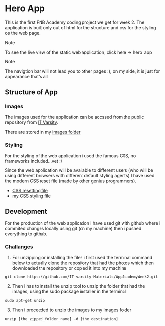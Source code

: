 # Hero App

This is the first FNB Academy coding project we get for week 2. The application is built only out of html for the structure and css for the styling os the web page.

> [!NOTE]
> To see the live view of the static web application, click here
> -> [hero_app](https://zondimaqina.github.io/hero_app/)

> [!NOTE]
> The navigtion bar will not lead you to other pages :), on my side, it is just for appearance that's all

## Structure of App

### Images
The images used for the application can be accssed from the public repository from [IT Varsity](https://github.com/IT-varsity-Materials/AppAcademyWeek2.git).

There are stored in my [images folder](./images/)

### Styling

For the styling of the web application i used the famous CSS, no frameworks included...yet :/

Since the web application will be available to different users (who will be using different browsers with different default styling agents) I have used the modern CSS reset file (made by other genius programmers).

- [CSS resetting file](./styling/normalize.css)
- [my CSS styling file](./styling/styles.css)

## Development

For the production of the web application i have used git with github where i commited changes locally using git (on my machine) then i pushed everything to github.

### Challanges

1. For unzipping or installing the files i first used the terminal command below to actually clone the repository that had the photos which then downloaded the repository or copied it into my machine

```git clone https://github.com/IT-varsity-Materials/AppAcademyWeek2.git```

2. Then i has to install the unzip tool to unzip the folder that had the images, using the sudo package installer in the terminal

```sudo apt-get unzip```

3. Then i proceeded to unzip the images to my images folder

```unzip [the_zipped_folder_name] -d [the_destination]```